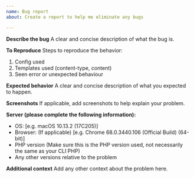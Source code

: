 ```yaml
---
name: Bug report
about: Create a report to help me eliminate any bugs

---
```


**Describe the bug**
A clear and concise description of what the bug is.

**To Reproduce**
Steps to reproduce the behavior:
1. Config used
2. Templates used (content-type, content)
3. Seen error or unexpected behaviour

**Expected behavior**
A clear and concise description of what you expected to happen.

**Screenshots**
If applicable, add screenshots to help explain your problem.

**Server (please complete the following information):**
 - OS: [e.g. macOS 10.13.2 (17C205)]
 - Browser: (If applicable) [e.g. Chrome 68.0.3440.106 (Official Build) (64-bit)]
 - PHP version (Make sure this is the PHP version used, not necessarily the same as your CLI PHP)
 - Any other versions relative to the problem

**Additional context**
Add any other context about the problem here.
